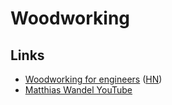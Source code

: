 # Woodworking

## Links

* [Woodworking for engineers](https://woodgears.ca/) \([HN](https://news.ycombinator.com/item?id=23484378)\)
* [Matthias Wandel YouTube](https://www.youtube.com/user/Matthiaswandel/featured)

